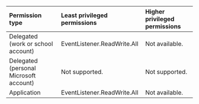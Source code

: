 |Permission type|Least privileged permissions|Higher privileged permissions|
|:---|:---|:---|
|Delegated (work or school account)|EventListener.ReadWrite.All|Not available.|
|Delegated (personal Microsoft account)|Not supported.|Not supported.|
|Application|EventListener.ReadWrite.All|Not available.|